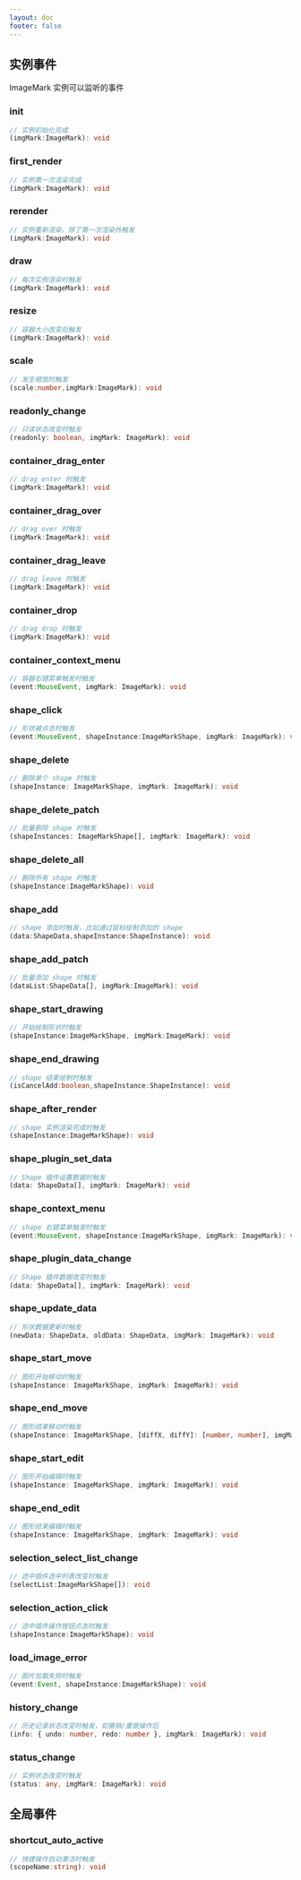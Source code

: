 ```yaml
---
layout: doc
footer: false
---
```


## 实例事件

ImageMark 实例可以监听的事件

### init

```ts
// 实例初始化完成
(imgMark:ImageMark): void
```

### first_render

```ts
// 实例第一次渲染完成
(imgMark:ImageMark): void
```

### rerender

```ts
// 实例重新渲染，除了第一次渲染外触发
(imgMark:ImageMark): void
```

### draw

```ts
// 每次实例渲染时触发
(imgMark:ImageMark): void
```

### resize

```ts
// 容器大小改变后触发
(imgMark:ImageMark): void
```

### scale

```ts
// 发生缩放时触发
(scale:number,imgMark:ImageMark): void
```

### readonly_change

```ts
// 只读状态改变时触发
(readonly: boolean, imgMark: ImageMark): void
```

### container_drag_enter

```ts
// drag enter 时触发
(imgMark:ImageMark): void
```

### container_drag_over

```ts
// drag over 时触发
(imgMark:ImageMark): void
```

### container_drag_leave

```ts
// drag leave 时触发
(imgMark:ImageMark): void
```

### container_drop

```ts
// drag drop 时触发
(imgMark:ImageMark): void
```

### container_context_menu

```ts
// 容器右键菜单触发时触发
(event:MouseEvent, imgMark: ImageMark): void
```

### shape_click

```ts
// 形状被点击时触发
(event:MouseEvent, shapeInstance:ImageMarkShape, imgMark: ImageMark): void
```

### shape_delete

```ts
// 删除单个 shape 时触发
(shapeInstance: ImageMarkShape, imgMark: ImageMark): void
```

### shape_delete_patch

```ts
// 批量删除 shape 时触发
(shapeInstances: ImageMarkShape[], imgMark: ImageMark): void
```

### shape_delete_all

```ts
// 删除所有 shape 时触发
(shapeInstance:ImageMarkShape): void
```

### shape_add

```ts
// shape 添加时触发，比如通过鼠标绘制添加的 shape
(data:ShapeData,shapeInstance:ShapeInstance): void
```

### shape_add_patch

```ts
// 批量添加 shape 时触发
(dataList:ShapeData[], imgMark:ImageMark): void
```

### shape_start_drawing

```ts
// 开始绘制形状时触发
(shapeInstance:ImageMarkShape, imgMark:ImageMark): void
```

### shape_end_drawing

```ts
// shape 结束绘制时触发
(isCancelAdd:boolean,shapeInstance:ShapeInstance): void
```

### shape_after_render

```ts
// shape 实例渲染完成时触发
(shapeInstance:ImageMarkShape): void
```

### shape_plugin_set_data

```ts
// Shape 插件设置数据时触发
(data: ShapeData[], imgMark: ImageMark): void
```

### shape_context_menu

```ts
// shape 右键菜单触发时触发
(event:MouseEvent, shapeInstance:ImageMarkShape, imgMark: ImageMark): void
```

### shape_plugin_data_change

```ts
// Shape 插件数据改变时触发
(data: ShapeData[], imgMark: ImageMark): void
```

### shape_update_data

```ts
// 形状数据更新时触发
(newData: ShapeData, oldData: ShapeData, imgMark: ImageMark): void
```

### shape_start_move

```ts
// 图形开始移动时触发
(shapeInstance: ImageMarkShape, imgMark: ImageMark): void
```

### shape_end_move

```ts
// 图形结束移动时触发
(shapeInstance: ImageMarkShape, [diffX, diffY]: [number, number], imgMark: ImageMark): void
```

### shape_start_edit

```ts
// 图形开始编辑时触发
(shapeInstance: ImageMarkShape, imgMark: ImageMark): void
```

### shape_end_edit

```ts
// 图形结束编辑时触发
(shapeInstance: ImageMarkShape, imgMark: ImageMark): void
```

### selection_select_list_change

```ts
// 选中插件选中列表改变时触发
(selectList:ImageMarkShape[]): void
```

### selection_action_click

```ts
// 选中插件操作按钮点击时触发
(shapeInstance:ImageMarkShape): void
```

### load_image_error

```ts
// 图片加载失败时触发
(event:Event, shapeInstance:ImageMarkShape): void
```

### history_change

```ts
// 历史记录状态改变时触发，如撤销/重做操作后
(info: { undo: number, redo: number }, imgMark: ImageMark): void
```

### status_change

```ts
// 实例状态改变时触发
(status: any, imgMark: ImageMark): void
```

## 全局事件

### shortcut_auto_active

```ts
// 快捷操作自动激活时触发
(scopeName:string): void
```
